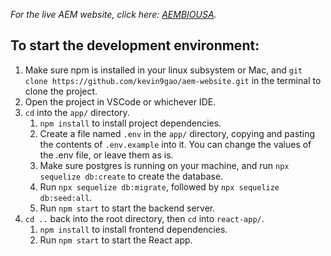 _For the live AEM website, click here: [AEMBIOUSA](https://aem-website-be1de5f56aa1.herokuapp.com/)._

<h2>To start the development environment:</h2>

1. Make sure npm is installed in your linux subsystem or Mac, and `git clone https://github.com/kevin9gao/aem-website.git` in the terminal to clone the project.
2. Open the project in VSCode or whichever IDE.
3. `cd` into the `app/` directory.
    1. `npm install` to install project dependencies.
    2. Create a file named `.env` in the `app/` directory, copying and pasting the contents of `.env.example` into it. You can change the values of the .env file, or leave them as is.
    3. Make sure postgres is running on your machine, and run `npx sequelize db:create` to create the database.
    4. Run `npx sequelize db:migrate`, followed by `npx sequelize db:seed:all`.
    5. Run `npm start` to start the backend server.
4. `cd ..` back into the root directory, then `cd` into `react-app/`.
    1. `npm install` to install frontend dependencies.
    2. Run `npm start` to start the React app.
